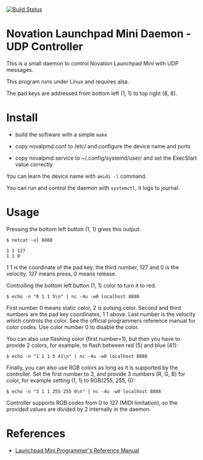 
[![Build Status](https://travis-ci.com/metebalci/novalpmd.svg?branch=master)](https://travis-ci.com/metebalci/novalpmd)

# Novation Launchpad Mini Daemon - UDP Controller

This is a small daemon to control Novation Launchpad Mini with UDP messages.

This program runs under Linux and requires alsa.

The pad keys are addressed from bottom left (1, 1) to top right (8, 8).

# Install

- build the software with a simple `make`

- copy novalpmd.conf to /etc/ and configure the device name and ports

- copy novalpmd.service to ~/.config/systemd/user/ and set the ExecStart value correctly

You can learn the device name with `amidi -l` command.

You can run and control the daemon with `systemctl`, it logs to journal.

# Usage

Pressing the bottom left button (1, 1) gives this output:

```
$ netcat -ul 8888

1 1 127
1 1 0
```

1 1 is the coordinate of the pad key, the third number, 127 and 0 is the velocity. 127 means press, 0 means release.

Controlling the bottom left button (1, 1) color to turn it to red.

```
$ echo -n "0 1 1 5\n" | nc -4u -w0 localhost 8888
```

First number 0 means static color, 2 is pulsing color.
Second and third numbers are the pad key coordinates, 1 1 above.
Last number is the velocity which controls the color. See the official programmers reference manual for color codes. Use color number 0 to disable the color.

You can also use flashing color (first number=1), but then you have to provide 2 colors, for example, to flash between red (5) and blue (41):

```
$ echo -n "1 1 1 5 41\n" | nc -4u -w0 localhost 8888
```

Finally, you can also use RGB colors as long as it is supported by the controller. Set the first number to 3, and provide 3 numbers (R, G, B) for color, for example setting (1, 1) to RGB(255, 255, 0):

```
$ echo -n "3 1 1 255 255 0\n" | nc -4u -w0 localhost 8888
```

Controller supports RGB codes from 0 to 127 (MIDI limitation), so the provided values are divided by 2 internally in the daemon.

# References

- [Launchpad Mini Programmer's Reference Manual](https://fael-downloads-prod.focusrite.com/customer/prod/s3fs-public/downloads/Launchpad%20Mini%20-%20Programmers%20Reference%20Manual.pdf)
